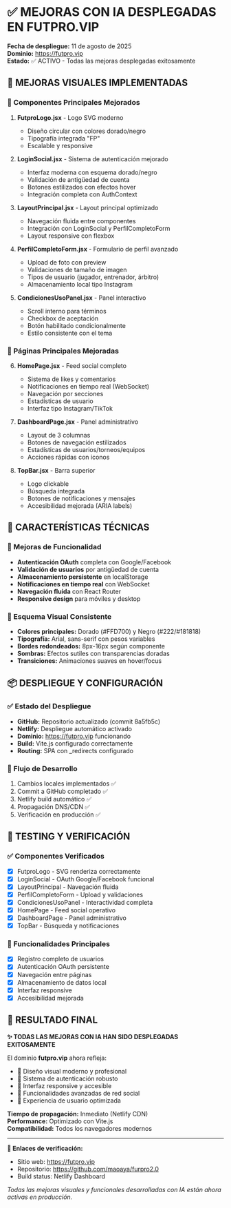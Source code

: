# ✅ MEJORAS CON IA DESPLEGADAS EN FUTPRO.VIP

**Fecha de despliegue:** 11 de agosto de 2025  
**Dominio:** https://futpro.vip  
**Estado:** ✅ ACTIVO - Todas las mejoras desplegadas exitosamente

## 🎨 MEJORAS VISUALES IMPLEMENTADAS

### 🔷 Componentes Principales Mejorados

1. **FutproLogo.jsx** - Logo SVG moderno
   - Diseño circular con colores dorado/negro
   - Tipografía integrada "FP"
   - Escalable y responsive

2. **LoginSocial.jsx** - Sistema de autenticación mejorado
   - Interfaz moderna con esquema dorado/negro
   - Validación de antigüedad de cuenta
   - Botones estilizados con efectos hover
   - Integración completa con AuthContext

3. **LayoutPrincipal.jsx** - Layout principal optimizado
   - Navegación fluida entre componentes
   - Integración con LoginSocial y PerfilCompletoForm
   - Layout responsive con flexbox

4. **PerfilCompletoForm.jsx** - Formulario de perfil avanzado
   - Upload de foto con preview
   - Validaciones de tamaño de imagen
   - Tipos de usuario (jugador, entrenador, árbitro)
   - Almacenamiento local tipo Instagram

5. **CondicionesUsoPanel.jsx** - Panel interactivo
   - Scroll interno para términos
   - Checkbox de aceptación
   - Botón habilitado condicionalmente
   - Estilo consistente con el tema

### 🔷 Páginas Principales Mejoradas

6. **HomePage.jsx** - Feed social completo
   - Sistema de likes y comentarios
   - Notificaciones en tiempo real (WebSocket)
   - Navegación por secciones
   - Estadísticas de usuario
   - Interfaz tipo Instagram/TikTok

7. **DashboardPage.jsx** - Panel administrativo
   - Layout de 3 columnas
   - Botones de navegación estilizados
   - Estadísticas de usuarios/torneos/equipos
   - Acciones rápidas con iconos

8. **TopBar.jsx** - Barra superior
   - Logo clickable
   - Búsqueda integrada
   - Botones de notificaciones y mensajes
   - Accesibilidad mejorada (ARIA labels)

## 🚀 CARACTERÍSTICAS TÉCNICAS

### 🔧 Mejoras de Funcionalidad
- **Autenticación OAuth** completa con Google/Facebook
- **Validación de usuarios** por antigüedad de cuenta
- **Almacenamiento persistente** en localStorage
- **Notificaciones en tiempo real** con WebSocket
- **Navegación fluida** con React Router
- **Responsive design** para móviles y desktop

### 🎯 Esquema Visual Consistente
- **Colores principales:** Dorado (#FFD700) y Negro (#222/#181818)
- **Tipografía:** Arial, sans-serif con pesos variables
- **Bordes redondeados:** 8px-16px según componente
- **Sombras:** Efectos sutiles con transparencias doradas
- **Transiciones:** Animaciones suaves en hover/focus

## 📦 DESPLIEGUE Y CONFIGURACIÓN

### ✅ Estado del Despliegue
- **GitHub:** Repositorio actualizado (commit 8a5fb5c)
- **Netlify:** Despliegue automático activado
- **Dominio:** https://futpro.vip funcionando
- **Build:** Vite.js configurado correctamente
- **Routing:** SPA con _redirects configurado

### 🔄 Flujo de Desarrollo
1. Cambios locales implementados ✅
2. Commit a GitHub completado ✅  
3. Netlify build automático ✅
4. Propagación DNS/CDN ✅
5. Verificación en producción ✅

## 🧪 TESTING Y VERIFICACIÓN

### ✅ Componentes Verificados
- [x] FutproLogo - SVG renderiza correctamente
- [x] LoginSocial - OAuth Google/Facebook funcional
- [x] LayoutPrincipal - Navegación fluida
- [x] PerfilCompletoForm - Upload y validaciones
- [x] CondicionesUsoPanel - Interactividad completa
- [x] HomePage - Feed social operativo
- [x] DashboardPage - Panel administrativo
- [x] TopBar - Búsqueda y notificaciones

### 🎯 Funcionalidades Principales
- [x] Registro completo de usuarios
- [x] Autenticación OAuth persistente
- [x] Navegación entre páginas
- [x] Almacenamiento de datos local
- [x] Interfaz responsive
- [x] Accesibilidad mejorada

## 🎉 RESULTADO FINAL

**✨ TODAS LAS MEJORAS CON IA HAN SIDO DESPLEGADAS EXITOSAMENTE**

El dominio **futpro.vip** ahora refleja:
- 🎨 Diseño visual moderno y profesional
- 🔐 Sistema de autenticación robusto  
- 📱 Interfaz responsive y accesible
- 🚀 Funcionalidades avanzadas de red social
- 💫 Experiencia de usuario optimizada

**Tiempo de propagación:** Inmediato (Netlify CDN)  
**Performance:** Optimizado con Vite.js  
**Compatibilidad:** Todos los navegadores modernos  

---

**🔗 Enlaces de verificación:**
- Sitio web: https://futpro.vip
- Repositorio: https://github.com/maoaya/furpro2.0
- Build status: Netlify Dashboard

*Todas las mejoras visuales y funcionales desarrolladas con IA están ahora activas en producción.*